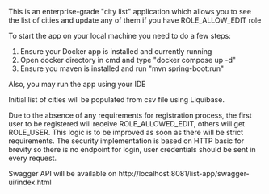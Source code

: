 This is an enterprise-grade "city list" application which allows you to see the list of cities and update any of them if you have ROLE_ALLOW_EDIT role

To start the app on your local machine you need to do a few steps:
1. Ensure your Docker app is installed and currently running
2. Open docker directory in cmd and type "docker compose up -d"
3. Ensure you maven is installed and run "mvn spring-boot:run"

Also, you may run the app using your IDE

Initial list of cities will be populated from csv file using Liquibase.

Due to the absence of any requirements for registration process,
the first user to be registered will receive ROLE_ALLOWED_EDIT, others will get ROLE_USER.
This logic is to be improved as soon as there will be strict requirements.
The security implementation is based on HTTP basic for brevity so there is no endpoint for login,
user credentials should be sent in every request.

Swagger API will be available on http://localhost:8081/list-app/swagger-ui/index.html